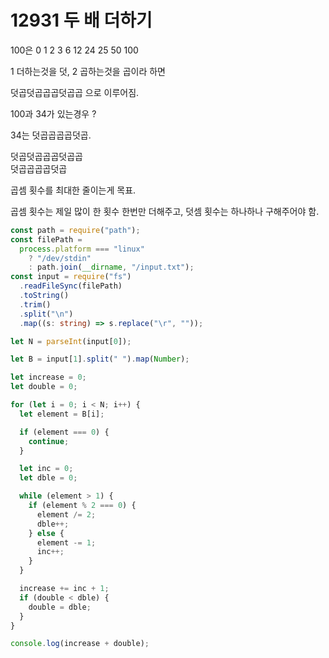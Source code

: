 # 12931 두 배 더하기

100은
0 1 2 3 6 12 24 25 50 100

1 더하는것을 덧, 2 곱하는것을 곱이라 하면

덧곱덧곱곱곱덧곱곱 으로 이루어짐.

100과 34가 있는경우 ?

34는 덧곱곱곱곱덧곱.

덧곱덧곱곱곱덧곱곱  
덧곱곱곱곱덧곱

곱셈 횟수를 최대한 줄이는게 목표.

곱셈 횟수는 제일 많이 한 횟수 한번만 더해주고, 덧셈 횟수는 하나하나 구해주어야 함.

```typescript
const path = require("path");
const filePath =
  process.platform === "linux"
    ? "/dev/stdin"
    : path.join(__dirname, "/input.txt");
const input = require("fs")
  .readFileSync(filePath)
  .toString()
  .trim()
  .split("\n")
  .map((s: string) => s.replace("\r", ""));

let N = parseInt(input[0]);

let B = input[1].split(" ").map(Number);

let increase = 0;
let double = 0;

for (let i = 0; i < N; i++) {
  let element = B[i];

  if (element === 0) {
    continue;
  }

  let inc = 0;
  let dble = 0;

  while (element > 1) {
    if (element % 2 === 0) {
      element /= 2;
      dble++;
    } else {
      element -= 1;
      inc++;
    }
  }

  increase += inc + 1;
  if (double < dble) {
    double = dble;
  }
}

console.log(increase + double);
```
